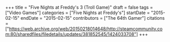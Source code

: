 +++
title = "Five Nights at Freddy's 3 (Troll Game)"
draft = false
tags = ["Video Games"]
categories = ["Five Nights at Freddy's"]
startDate = "2015-02-15"
endDate = "2015-02-15"
contributors = ["The 64th Gamer"]
citations = ["https://web.archive.org/web/20150218014648/http://steamcommunity.com:80/sharedfiles/filedetails/updates/381852545/1424033708"]
+++
